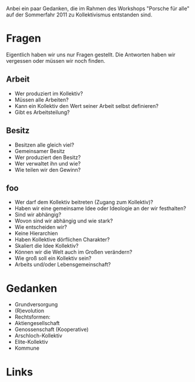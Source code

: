 Anbei ein paar Gedanken, die im Rahmen des Workshops "Porsche für alle" auf der Sommerfahr 2011 zu Kollektivismus entstanden sind.

Fragen
======
Eigentlich haben wir uns nur Fragen gestellt. Die Antworten haben wir vergessen oder müssen wir noch finden.

Arbeit
------
* Wer produziert im Kollektiv?
* Müssen alle Arbeiten?
* Kann ein Kollektiv den Wert seiner Arbeit selbst definieren?
* Gibt es Arbeitsteilung?

Besitz
------
* Besitzen alle gleich viel?
* Gemeinsamer Besitz
 * Wer produziert den Besitz?
 * Wer verwaltet ihn und wie?
* Wie teilen wir den Gewinn?

foo
---
* Wer darf dem Kollektiv beitreten (Zugang zum Kollektiv)?
* Haben wir eine gemeinsame Idee oder Ideologie an der wir festhalten?
* Sind wir abhängig?
 * Wovon sind wir abhängig und wie stark?
* Wie entscheiden wir?
 * Keine Hierarchien
* Haben Kollektive dörflichen Charakter?
* Skaliert die Idee Kollektiv?
 * Können wir die Welt auch im Großen verändern?
* Wie groß soll ein Kollektiv sein?
* Arbeits und/oder Lebensgemeinschaft?

Gedanken
========
* Grundversorgung
* (R)evolution
* Rechtsformen:
 * Aktiengesellschaft
 * Genossenschaft (Kooperative)
* Arschloch-Kollektiv
* Elite-Kollektiv
* Kommune

Links
=====


